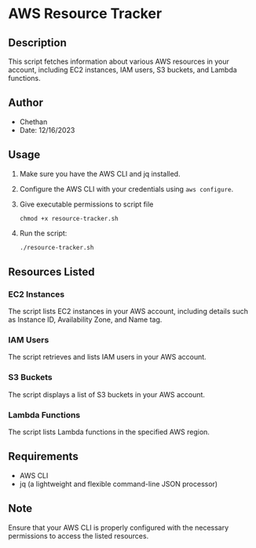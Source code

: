 # AWS Resource Tracker

## Description

This script fetches information about various AWS resources in your account, including EC2 instances, IAM users, S3 buckets, and Lambda functions.

## Author

- Chethan
- Date: 12/16/2023

## Usage

1. Make sure you have the AWS CLI and jq installed.
2. Configure the AWS CLI with your credentials using `aws configure`.
3. Give executable  permissions to script file
    ```
    chmod +x resource-tracker.sh
    ```
3. Run the script:

    ```bash
    ./resource-tracker.sh
    ```

## Resources Listed

### EC2 Instances

The script lists EC2 instances in your AWS account, including details such as Instance ID, Availability Zone, and Name tag.

### IAM Users

The script retrieves and lists IAM users in your AWS account.

### S3 Buckets

The script displays a list of S3 buckets in your AWS account.

### Lambda Functions

The script lists Lambda functions in the specified AWS region.

## Requirements

- AWS CLI
- jq (a lightweight and flexible command-line JSON processor)

## Note

Ensure that your AWS CLI is properly configured with the necessary permissions to access the listed resources.

